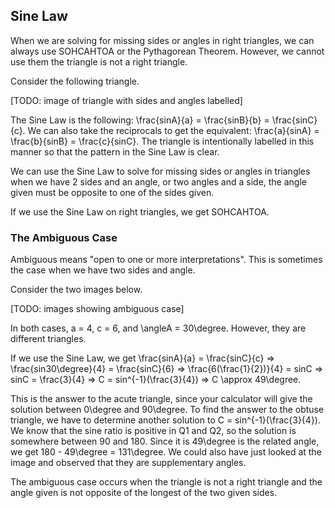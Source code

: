 Sine Law
-------

When we are solving for missing sides or angles in right triangles, we can always use SOHCAHTOA or the Pythagorean Theorem. However, we cannot use them the triangle is not a right triangle.

Consider the following triangle.

[TODO: image of triangle with sides and angles labelled]

The Sine Law is the following: \frac{sinA}{a} = \frac{sinB}{b} = \frac{sinC}{c}. We can also take the reciprocals to get the equivalent: \frac{a}{sinA} = \frac{b}{sinB} = \frac{c}{sinC}. The triangle is intentionally labelled in this manner so that the pattern in the Sine Law is clear.

We can use the Sine Law to solve for missing sides or angles in triangles when we have 2 sides and an angle, or two angles and a side, the angle given must be opposite to one of the sides given. 

If we use the Sine Law on right triangles, we get SOHCAHTOA.


### The Ambiguous Case

Ambiguous means "open to one or more interpretations". This is sometimes the case when we have two sides and angle.

Consider the two images below.

[TODO: images showing ambiguous case]

In both cases, a = 4, c =  6, and \angleA = 30\degree. However, they are different triangles.

If we use the Sine Law, we get \frac{sinA}{a} = \frac{sinC}{c} => \frac{sin30\degree}{4} = \frac{sinC}{6} => \frac{6(\frac{1}{2})}{4} = sinC => sinC = \frac{3}{4} => C = sin^{-1}(\frac{3}{4}) => C \approx 49\degree.

This is the answer to the acute triangle, since your calculator will give the solution between 0\degree and 90\degree. To find the answer to the obtuse triangle, we have to determine another solution to C = sin^{-1}(\frac{3}{4}). We know that the sine ratio is positive in Q1 and Q2, so the solution is somewhere between 90 and 180. Since it is 49\degree is the related angle, we get 180 - 49\degree = 131\degree. We could also have just looked at the image and observed that they are supplementary angles.

The ambiguous case occurs when the triangle is not a right triangle and the angle given is not opposite of the longest of the two given sides.